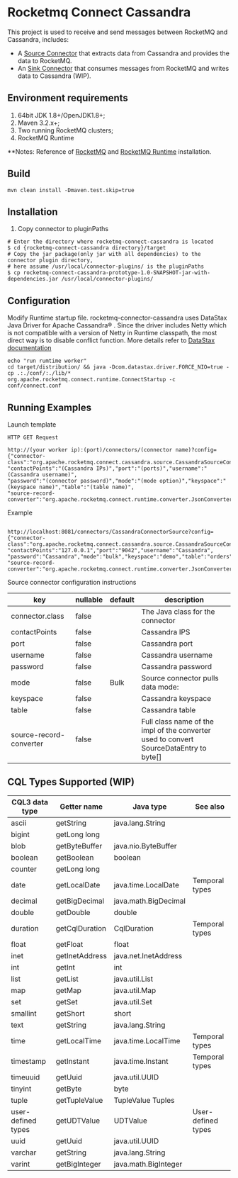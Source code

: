 # Rocketmq Connect Cassandra  
This project is used to receive and send messages between RocketMQ and Cassandra, includes:

* A [Source Connector]() that extracts data from Cassandra and provides the data to RocketMQ.
* An [Sink Connector]() that consumes messages from RocketMQ and writes data to Cassandra (WIP).

## Environment requirements
1. 64bit JDK 1.8+/OpenJDK1.8+;
2. Maven 3.2.x+;
3. Two running RocketMQ clusters;
4. RocketMQ Runtime

**Notes: Reference of  [RocketMQ](https://rocketmq-1.gitbook.io/rocketmq-connector/quick-start/qian-qi-zhun-bei/dan-ji-huan-jing) and [RocketMQ Runtime](https://rocketmq-1.gitbook.io/rocketmq-connector/quick-start/runtime-qs) installation.
## Build
```
mvn clean install -Dmaven.test.skip=true
```
## Installation
1. Copy connector to pluginPaths
```
# Enter the directory where rocketmq-connect-cassandra is located
$ cd {rocketmq-connect-cassandra directory}/target
# Copy the jar package(only jar with all dependencies) to the connector plugin directory, 
# here assume /usr/local/connector-plugins/ is the pluginPaths
$ cp rocketmq-connect-cassandra-prototype-1.0-SNAPSHOT-jar-with-dependencies.jar /usr/local/connector-plugins/
```
## Configuration
Modify Runtime startup file. 
rocketmq-connector-cassandra uses DataStax Java Driver for Apache Cassandra® . Since the driver includes Netty which is not compatible with a version of Netty in Runtime classpath, the most direct way is to disable conflict function.
More details refer to [DataStax documentation](https://docs.datastax.com/en/developer/java-driver-dse/1.4/faq/#what-is-netty-s-native-epoll-transport-and-how-do-i-enable-or-disable-it)
```
echo "run rumtime worker"
cd target/distribution/ && java -Dcom.datastax.driver.FORCE_NIO=true -cp .:./conf/:./lib/* org.apache.rocketmq.connect.runtime.ConnectStartup -c conf/connect.conf
```
## Running Examples
Launch template
```
HTTP GET Request

http://(your worker ip):(port)/connectors/(connector name)?config={"connector-class":"org.apache.rocketmq.connect.cassandra.source.CassandraSourceConnector",
"contactPoints":"(Cassandra IPs)","port":"(ports)","username":"(Cassandra username)",
"password":"(connector password)","mode":"(mode option)","keyspace":"(keyspace name)","table":"(table name)",
"source-record-converter":"org.apache.rocketmq.connect.runtime.converter.JsonConverter"}
```

Example
```

http://localhost:8081/connectors/CassandraConnectorSource?config={"connector-class":"org.apache.rocketmq.connect.cassandra.source.CassandraSourceConnector",
"contactPoints":"127.0.0.1","port":"9042","username":"Cassandra",
"password":"Cassandra","mode":"bulk","keyspace":"demo","table":"orders",
"source-record-converter":"org.apache.rocketmq.connect.runtime.converter.JsonConverter"}
```

Source connector configuration instructions

| key         | nullable | default   | description                                  |
| ------------- | -------- | ---------------- | ----------------------------------- |
| connector.class   |  false| |The Java class for the connector                         |
| contactPoints         | false    |         | Cassandra IPS                       |
| port              | false    |         | Cassandra port                         |
| username              | false    |         | Cassandra username                |
| password                | false    |        | Cassandra password               |
| mode        | false    |   Bulk     | Source connector pulls data mode:       |
| keyspace|    false| |Cassandra keyspace |
| table|           false| |Cassandra table |
| source-record-converter | false    |         | Full class name of the impl of the converter used to convert SourceDataEntry to byte[] |


## CQL Types Supported (WIP)
|CQL3 data type| Getter name|	Java type	|See also|
|----|----|----|----|
|ascii|	getString|	java.lang.String|	
|bigint|	getLong	long|	
|blob|	getByteBuffer|	java.nio.ByteBuffer	
|boolean|	getBoolean|	boolean	
|counter|	getLong	long|	
|date|	getLocalDate|	java.time.LocalDate|	Temporal types
|decimal|	getBigDecimal|	java.math.BigDecimal	
|double|	getDouble|	double	
|duration|	getCqlDuration|	CqlDuration	|Temporal types
|float|	getFloat|	float	
|inet|	getInetAddress|	java.net.InetAddress	
|int|	getInt	|int	
|list|	getList	|java.util.List	
|map|	getMap	|java.util.Map	
|set|	getSet	|java.util.Set	
|smallint|	getShort|	short	
|text|	getString|	java.lang.String	
|time|	getLocalTime|	java.time.LocalTime	|Temporal types
|timestamp|	getInstant	|java.time.Instant	|Temporal types
|timeuuid|	getUuid	|java.util.UUID	
|tinyint|	getByte	|byte	
|tuple|	getTupleValue|	TupleValue	Tuples
|user-defined types	|getUDTValue |UDTValue	|User-defined types
|uuid	|getUuid|	java.util.UUID	
|varchar|	getString|	java.lang.String	
|varint|	getBigInteger|	java.math.BigInteger	